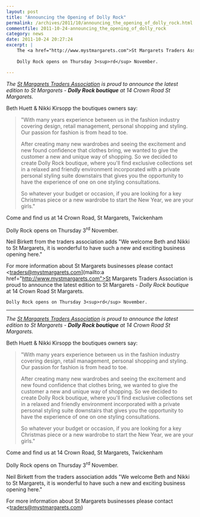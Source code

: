```yaml
---
layout: post
title: "Announcing the Opening of Dolly Rock"
permalink: /archives/2011/10/announcing_the_opening_of_dolly_rock.html
commentfile: 2011-10-24-announcing_the_opening_of_dolly_rock
category: news
date: 2011-10-24 20:27:24
excerpt: |
    The <a href="http://www.mystmargarets.com">St Margarets Traders Association</a> is proud to announce the latest edition to St Margarets - *Dolly Rock boutique* at 14 Crown Road St Margarets.
    
    Dolly Rock opens on Thursday 3<sup>rd</sup> November.

---
```


*The [St Margarets Traders Association](http://www.mystmargarets.com) is proud to announce the latest edition to St Margarets - **Dolly Rock boutique** at 14 Crown Road St Margarets.*

Beth Huett & Nikki Kirsopp the boutiques owners say:

> "With many years experience between us in the fashion industry covering design, retail management, personal shopping and styling. Our passion for fashion is from head to toe.
> 
>  After creating many new wardrobes and seeing the excitement and new found confidence that clothes bring, we wanted to give the customer a new and unique way of shopping. So we decided to create Dolly Rock boutique, where you'll find exclusive collections set in a relaxed and friendly environment incorporated with a private personal styling suite downstairs that gives you the opportunity to have the experience of one on one styling consultations.
> 
>  So whatever your budget or occasion, if you are looking for a key Christmas piece or a new wardrobe to start the New Year, we are your girls."
> 
 Come and find us at 14 Crown Road, St Margarets, Twickenham

Dolly Rock opens on Thursday 3<sup>rd</sup> November.

Neil Birkett from the traders association adds "We welcome Beth and Nikki to St Margarets, it is wonderful to have such a new and exciting business opening here."

For more information about St Margarets businesses please contact <traders@mystmargarets.com](mailto:a href="http://www.mystmargarets.com">St Margarets Traders Association</a> is proud to announce the latest edition to St Margarets - *Dolly Rock boutique* at 14 Crown Road St Margarets.
    
    Dolly Rock opens on Thursday 3<sup>rd</sup> November.

---

*The [St Margarets Traders Association](http://www.mystmargarets.com) is proud to announce the latest edition to St Margarets - **Dolly Rock boutique** at 14 Crown Road St Margarets.*

Beth Huett & Nikki Kirsopp the boutiques owners say:

> "With many years experience between us in the fashion industry covering design, retail management, personal shopping and styling. Our passion for fashion is from head to toe.
> 
>  After creating many new wardrobes and seeing the excitement and new found confidence that clothes bring, we wanted to give the customer a new and unique way of shopping. So we decided to create Dolly Rock boutique, where you'll find exclusive collections set in a relaxed and friendly environment incorporated with a private personal styling suite downstairs that gives you the opportunity to have the experience of one on one styling consultations.
> 
>  So whatever your budget or occasion, if you are looking for a key Christmas piece or a new wardrobe to start the New Year, we are your girls."
> 
 Come and find us at 14 Crown Road, St Margarets, Twickenham

Dolly Rock opens on Thursday 3<sup>rd</sup> November.

Neil Birkett from the traders association adds "We welcome Beth and Nikki to St Margarets, it is wonderful to have such a new and exciting business opening here."

For more information about St Margarets businesses please contact <traders@mystmargarets.com)
